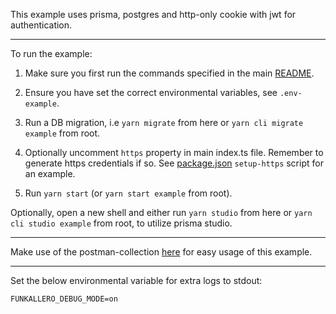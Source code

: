 This example uses prisma, postgres and http-only cookie with jwt for authentication.

---

To run the example:

1. Make sure you first run the commands specified in the main [README](https://github.com/Lindeneg/funkallero/tree/master).

2. Ensure you have set the correct environmental variables, see `.env-example`.

3. Run a DB migration, i.e `yarn migrate` from here or `yarn cli migrate example` from root.

4. Optionally uncomment `https` property in main index.ts file. Remember to generate https credentials if so. See [package.json](./package.json#L20-L22) `setup-https` script for an example.

5. Run `yarn start` (or `yarn start example` from root).

Optionally, open a new shell and either run `yarn studio` from here or `yarn cli studio example` from root, to utilize prisma studio.

---

Make use of the postman-collection [here](./postman) for easy usage of this example.

---

Set the below environmental variable for extra logs to stdout:

`FUNKALLERO_DEBUG_MODE=on`
